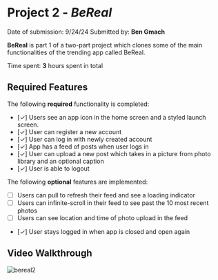 # Project 2 - *BeReal*
Date of submission: 9/24/24
Submitted by: **Ben Gmach**

**BeReal** is part 1 of a two-part project which clones some of the main functionalities of the trending app called BeReal.

Time spent: **3** hours spent in total

## Required Features

The following **required** functionality is completed:

- [✓] Users see an app icon in the home screen and a styled launch screen.
- [✓] User can register a new account
- [✓] User can log in with newly created account
- [✓] App has a feed of posts when user logs in
- [✓] User can upload a new post which takes in a picture from photo library and an optional caption	
- [✓] User is able to logout	
 
The following **optional** features are implemented:

- [ ] Users can pull to refresh their feed and see a loading indicator
- [ ] Users can infinite-scroll in their feed to see past the 10 most recent photos
- [ ] Users can see location and time of photo upload in the feed	
- [✓] User stays logged in when app is closed and open again	


## Video Walkthrough
![bereal2](https://github.com/user-attachments/assets/a9038bef-58e9-4b07-8e6f-38f6c1a73c19)
